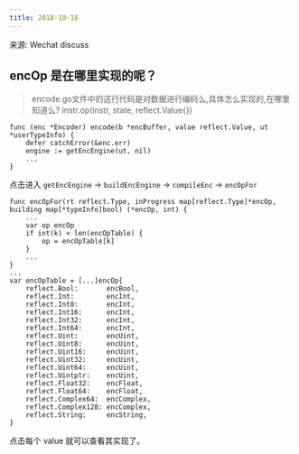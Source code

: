 ```yaml
---
title: 2018-10-18
---
```

来源: Wechat discuss

## encOp 是在哪里实现的呢？

>encode.go文件中的这行代码是对数据进行编码么,具体怎么实现的,在哪里知道么?
instr.op(instr, state, reflect.Value{})

```golang
func (enc *Encoder) encode(b *encBuffer, value reflect.Value, ut *userTypeInfo) {
	defer catchError(&enc.err)
	engine := getEncEngine(ut, nil)
	...
}
```

点击进入 `getEncEngine` -> `buildEncEngine` -> `compileEnc` -> `encOpFor`

```golang
func encOpFor(rt reflect.Type, inProgress map[reflect.Type]*encOp, building map[*typeInfo]bool) (*encOp, int) {
	...
	var op encOp
	if int(k) < len(encOpTable) {
		op = encOpTable[k]
	}
	...
}
...
var encOpTable = [...]encOp{
	reflect.Bool:       encBool,
	reflect.Int:        encInt,
	reflect.Int8:       encInt,
	reflect.Int16:      encInt,
	reflect.Int32:      encInt,
	reflect.Int64:      encInt,
	reflect.Uint:       encUint,
	reflect.Uint8:      encUint,
	reflect.Uint16:     encUint,
	reflect.Uint32:     encUint,
	reflect.Uint64:     encUint,
	reflect.Uintptr:    encUint,
	reflect.Float32:    encFloat,
	reflect.Float64:    encFloat,
	reflect.Complex64:  encComplex,
	reflect.Complex128: encComplex,
	reflect.String:     encString,
}
```

点击每个 value 就可以查看其实现了。
